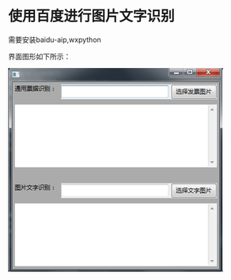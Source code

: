 # 使用百度进行图片文字识别

需要安装baidu-aip,wxpython


界面图形如下所示：

![网速不行！刷新一下就有了](https://github.com/dirmyfirst/-Word_recognition/blob/master/%E7%95%8C%E9%9D%A2.png)

